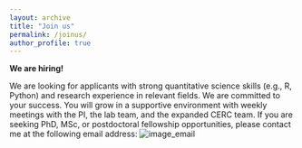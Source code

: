 ```yaml
---
layout: archive
title: "Join us"
permalink: /joinus/
author_profile: true
---
```


**We are hiring!**


We are looking for applicants with strong quantitative science skills (e.g., R, Python) and research experience in relevant fields.
We are committed to your success. You will grow in a supportive environment with weekly meetings with the PI, the lab team, and the expanded CERC team.
If you are seeking PhD, MSc, or postdoctoral fellowship opportunities, please contact me at the following email address:
![image_email](/images/joinus_email.png)
